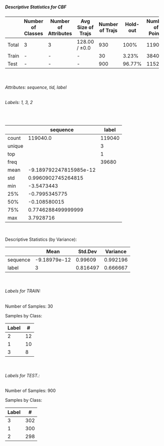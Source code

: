 ##### Descriptive Statistics for CBF


|       |   Number of Classes |   Number of Attributes |   Avg Size of Trajs |   Number of Trajs | Hold-out   |   Number of Points |   Longest Size |   Shortest Size |
|-------|---------------------|------------------------|---------------------|-------------------|------------|--------------------|----------------|-----------------|
| Total | 3                   | 3                      | 128.00 / ±0.0       | 930               | 100%       |             119040 |            128 |             128 |
| Train | -                   | -                      | -                   | 30                | 3.23%      |               3840 |            128 |             128 |
| Test  | -                   | -                      | -                   | 900               | 96.77%     |             115200 |            128 |             128 |

&nbsp;

###### Attributes: sequence, tid, label


###### Labels: 1, 3, 2

&nbsp;

|        | sequence               | label   |
|--------|------------------------|---------|
| count  | 119040.0               | 119040  |
| unique |                        | 3       |
| top    |                        | 1       |
| freq   |                        | 39680   |
| mean   | -9.189792247815985e-12 |         |
| std    | 0.9960902745264815     |         |
| min    | -3.5473443             |         |
| 25%    | -0.7995345775          |         |
| 50%    | -0.108580015           |         |
| 75%    | 0.7746288499999999     |         |
| max    | 3.7928716              |         |

&nbsp;

Descriptive Statistics (by Variance): 


|          |         Mean |   Std.Dev |   Variance |
|----------|--------------|-----------|------------|
| sequence | -9.18979e-12 |  0.99609  |   0.992196 |
| label    |  3           |  0.816497 |   0.666667 |

&nbsp;

###### Labels for TRAIN:


Number of Samples: 30
Samples by Class:
|   Label |   # |
|---------|-----|
|       2 |  12 |
|       1 |  10 |
|       3 |   8 |

&nbsp;

###### Labels for TEST.:


Number of Samples: 900
Samples by Class:
|   Label |   # |
|---------|-----|
|       3 | 302 |
|       1 | 300 |
|       2 | 298 |